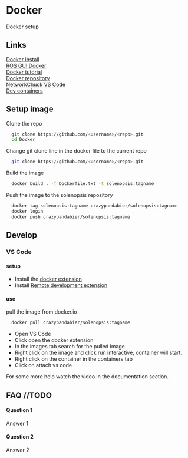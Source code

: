 
# Docker

Docker setup





## Links

[Docker install](https://www.docker.com/)\
[ROS GUI Docker](http://wiki.ros.org/docker/Tutorials/GUI)\
[Docker tutorial](https://docker-curriculum.com/#docker-images)\
[Docker repository](https://hub.docker.com/r/crazypandabier/solenopsis)\
[NetworkChuck VS Code](https://youtu.be/1ZfO149BJvg)\
[Dev containers](https://code.visualstudio.com/docs/devcontainers/attach-container)




## Setup image
Clone the repo

```bash
  git clone https://github.com/<username>/<repo>.git
  cd Docker 
```

Change git clone line in the docker file to the current repo

```bash
  git clone https://github.com/<username>/<repo>.git
```

Build the image

```bash
  docker build . -f Dockerfile.txt -t solenopsis:tagname
```

Push the image to the solenopsis repository

```bash
  docker tag solenopsis:tagname crazypandabier/solenopsis:tagname
  docker login
  docker push crazypandabier/solenopsis:tagname
```
## Develop

### VS Code

#### setup

* Install the [docker extension](https://marketplace.visualstudio.com/items?itemName=ms-azuretools.vscode-docker)
* Install [Remote development extension](https://marketplace.visualstudio.com/items?itemName=ms-vscode-remote.vscode-remote-extensionpack)

#### use

pull the image from docker.io

```bash
  docker pull crazypandabier/solenopsis:tagname
```

* Open VS Code
* Click open the docker extension
* In the images tab search for the pulled image.
* Right click on the image and click run interactive, container will start.
* Right click on the container in the containers tab
* Click on attach vs code

For some more help watch the video in the documentation section.




## FAQ //TODO

#### Question 1

Answer 1

#### Question 2

Answer 2

